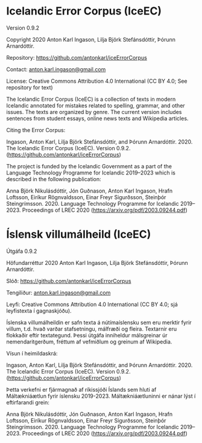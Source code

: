 # Icelandic Error Corpus (IceEC)

Version 0.9.2

Copyright 2020 Anton Karl Ingason, Lilja Björk Stefánsdóttir, Þórunn Arnardóttir.

Repository: https://github.com/antonkarl/iceErrorCorpus

Contact: anton.karl.ingason@gmail.com

License: Creative Commons Attribution 4.0 International (CC BY 4.0; See repository for text)

The Icelandic Error Corpus (IceEC) is a collection of texts in modern Icelandic annotated for mistakes related to spelling, grammar, and other issues. The texts are organized by genre. The current version includes sentences from student essays, online news texts and Wikipedia articles.

Citing the Error Corpus:

Ingason, Anton Karl, Lilja Björk Stefánsdóttir, and Þórunn Arnardóttir. 2020. The Icelandic Error Corpus (IceEC). Version 0.9.2. (https://github.com/antonkarl/iceErrorCorpus)

The project is funded by the Icelandic Government as a part of the Language Technology Programme for Icelandic 2019–2023 which is described in the following publication: 

Anna Björk Nikulásdóttir, Jón Guðnason, Anton Karl Ingason, Hrafn Loftsson, Eiríkur Rögnvaldsson, Einar Freyr Sigurðsson, Steinþór Steingrímsson. 2020. Language Technology Programme for Icelandic 2019–2023. Proceedings of LREC 2020 (https://arxiv.org/pdf/2003.09244.pdf)

# Íslensk villumálheild (IceEC)

Útgáfa 0.9.2

Höfundarréttur 2020 Anton Karl Ingason, Lilja Björk Stefánsdóttir, Þórunn Arnardóttir.

Slóð: https://github.com/antonkarl/iceErrorCorpus

Tengiliður: anton.karl.ingason@gmail.com

Leyfi: Creative Commons Attribution 4.0 International (CC BY 4.0; sjá leyfistexta í gagnaskjóðu).

Íslenska villumálheildin er safn texta á nútímaíslensku sem eru merktir fyrir villum, t.d. hvað varðar stafsetningu, málfræði og fleira. Textarnir eru flokkaðir eftir textategund. Þessi útgáfa inniheldur málsgreinar úr nemendaritgerðum, fréttum af vefmiðlum og greinum af Wikipedia. 

Vísun í heimildaskrá:

Ingason, Anton Karl, Lilja Björk Stefánsdóttir, and Þórunn Arnardóttir. 2020. The Icelandic Error Corpus (IceEC). Version 0.9.2. (https://github.com/antonkarl/iceErrorCorpus)

Þetta verkefni er fjármagnað af ríkissjóði Íslands sem hluti af Máltækniáætlun fyrir íslensku 2019-2023. Máltækniáætluninni er nánar lýst í eftirfarandi grein:

Anna Björk Nikulásdóttir, Jón Guðnason, Anton Karl Ingason, Hrafn Loftsson, Eiríkur Rögnvaldsson, Einar Freyr Sigurðsson, Steinþór Steingrímsson. 2020. Language Technology Programme for Icelandic 2019–2023. Proceedings of LREC 2020 (https://arxiv.org/pdf/2003.09244.pdf)
